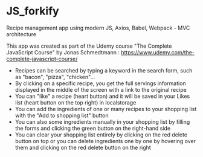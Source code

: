 # JS_forkify
Recipe management app using modern JS, Axios, Babel, Webpack - MVC architecture

This app was created as part of the Udemy course "The Complete JavaScript Course" by Jonas Schmedtmann : 
https://www.udemy.com/the-complete-javascript-course/

- Recipes can be searched by typing a keyword in the search form, such as "bacon", "pizza", "chicken"...
- By clicking on a specific recipe, you get the full servings information displayed in the middle of the screen with a link to the original recipe
- You can "like" a recipe (heart button) and it will be saved in your Likes list (heart button on the top right) in localstorage
- You can add the ingredients of one or many recipes to your shopping list with the "Add to shopping list" button
- You can also some ingredients manually in your shopping list by filling the forms and clicking the green button on the right-hand side
- You can clear your shopping list entirely by clicking on the red delete button on top or you can delete ingredients one by one by hovering over them and clicking on the red delete button on the right
